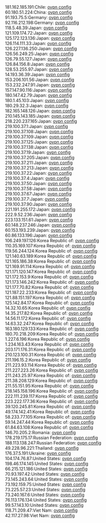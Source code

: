 181.162.185.191:Chile: [ovpn config](vpn/181_162_185_191.ovpn)  
60.180.51.224:China: [ovpn config](vpn/60_180_51_224.ovpn)  
91.193.75.5:Germany: [ovpn config](vpn/91_193_75_5.ovpn)  
92.116.212.198:Germany: [ovpn config](vpn/92_116_212_198.ovpn)  
118.5.48.39:Japan: [ovpn config](vpn/118_5_48_39.ovpn)  
121.109.174.72:Japan: [ovpn config](vpn/121_109_174_72.ovpn)  
125.172.123.136:Japan: [ovpn config](vpn/125_172_123_136.ovpn)  
126.114.111.33:Japan: [ovpn config](vpn/126_114_111_33.ovpn)  
126.227.136.250:Japan: [ovpn config](vpn/126_227_136_250.ovpn)  
126.56.249.25:Japan: [ovpn config](vpn/126_56_249_25.ovpn)  
126.79.55.127:Japan: [ovpn config](vpn/126_79_55_127.ovpn)  
126.84.156.8:Japan: [ovpn config](vpn/126_84_156_8.ovpn)  
128.53.255.97:Japan: [ovpn config](vpn/128_53_255_97.ovpn)  
14.193.36.39:Japan: [ovpn config](vpn/14_193_36_39.ovpn)  
153.206.101.56:Japan: [ovpn config](vpn/153_206_101_56.ovpn)  
153.232.247.91:Japan: [ovpn config](vpn/153_232_247_91.ovpn)  
157.147.90.116:Japan: [ovpn config](vpn/157_147_90_116.ovpn)  
180.147.42.79:Japan: [ovpn config](vpn/180_147_42_79.ovpn)  
180.1.45.103:Japan: [ovpn config](vpn/180_1_45_103.ovpn)  
180.29.32.3:Japan: [ovpn config](vpn/180_29_32_3.ovpn)  
182.165.148.126:Japan: [ovpn config](vpn/182_165_148_126.ovpn)  
210.145.143.185:Japan: [ovpn config](vpn/210_145_143_185.ovpn)  
218.220.237.165:Japan: [ovpn config](vpn/218_220_237_165.ovpn)  
219.100.37.1:Japan: [ovpn config](vpn/219_100_37_1.ovpn)  
219.100.37.108:Japan: [ovpn config](vpn/219_100_37_108.ovpn)  
219.100.37.109:Japan: [ovpn config](vpn/219_100_37_109.ovpn)  
219.100.37.125:Japan: [ovpn config](vpn/219_100_37_125.ovpn)  
219.100.37.138:Japan: [ovpn config](vpn/219_100_37_138.ovpn)  
219.100.37.19:Japan: [ovpn config](vpn/219_100_37_19.ovpn)  
219.100.37.205:Japan: [ovpn config](vpn/219_100_37_205.ovpn)  
219.100.37.211:Japan: [ovpn config](vpn/219_100_37_211.ovpn)  
219.100.37.213:Japan: [ovpn config](vpn/219_100_37_213.ovpn)  
219.100.37.22:Japan: [ovpn config](vpn/219_100_37_22.ovpn)  
219.100.37.4:Japan: [ovpn config](vpn/219_100_37_4.ovpn)  
219.100.37.50:Japan: [ovpn config](vpn/219_100_37_50.ovpn)  
219.100.37.58:Japan: [ovpn config](vpn/219_100_37_58.ovpn)  
219.100.37.67:Japan: [ovpn config](vpn/219_100_37_67.ovpn)  
219.100.37.7:Japan: [ovpn config](vpn/219_100_37_7.ovpn)  
219.100.37.90:Japan: [ovpn config](vpn/219_100_37_90.ovpn)  
221.191.255.172:Japan: [ovpn config](vpn/221_191_255_172.ovpn)  
222.9.52.236:Japan: [ovpn config](vpn/222_9_52_236.ovpn)  
223.133.151.61:Japan: [ovpn config](vpn/223_133_151_61.ovpn)  
60.148.237.246:Japan: [ovpn config](vpn/60_148_237_246.ovpn)  
60.153.193.239:Japan: [ovpn config](vpn/60_153_193_239.ovpn)  
60.86.133.196:Japan: [ovpn config](vpn/60_86_133_196.ovpn)  
106.249.197.126:Korea Republic of: [ovpn config](vpn/106_249_197_126.ovpn)  
110.35.169.107:Korea Republic of: [ovpn config](vpn/110_35_169_107.ovpn)  
119.56.244.124:Korea Republic of: [ovpn config](vpn/119_56_244_124.ovpn)  
121.140.63.189:Korea Republic of: [ovpn config](vpn/121_140_63_189.ovpn)  
121.165.186.38:Korea Republic of: [ovpn config](vpn/121_165_186_38.ovpn)  
121.169.91.114:Korea Republic of: [ovpn config](vpn/121_169_91_114.ovpn)  
121.171.120.147:Korea Republic of: [ovpn config](vpn/121_171_120_147.ovpn)  
121.172.153.9:Korea Republic of: [ovpn config](vpn/121_172_153_9.ovpn)  
121.173.146.242:Korea Republic of: [ovpn config](vpn/121_173_146_242.ovpn)  
121.177.70.82:Korea Republic of: [ovpn config](vpn/121_177_70_82.ovpn)  
121.187.22.233:Korea Republic of: [ovpn config](vpn/121_187_22_233.ovpn)  
121.88.151.197:Korea Republic of: [ovpn config](vpn/121_88_151_197.ovpn)  
125.142.84.17:Korea Republic of: [ovpn config](vpn/125_142_84_17.ovpn)  
14.32.10.65:Korea Republic of: [ovpn config](vpn/14_32_10_65.ovpn)  
14.35.217.82:Korea Republic of: [ovpn config](vpn/14_35_217_82.ovpn)  
14.56.11.172:Korea Republic of: [ovpn config](vpn/14_56_11_172.ovpn)  
14.63.32.247:Korea Republic of: [ovpn config](vpn/14_63_32_247.ovpn)  
163.180.129.133:Korea Republic of: [ovpn config](vpn/163_180_129_133.ovpn)  
180.70.218.209:Korea Republic of: [ovpn config](vpn/180_70_218_209.ovpn)  
1.227.6.196:Korea Republic of: [ovpn config](vpn/1_227_6_196.ovpn)  
1.234.163.43:Korea Republic of: [ovpn config](vpn/1_234_163_43.ovpn)  
203.171.176.31:Korea Republic of: [ovpn config](vpn/203_171_176_31.ovpn)  
210.123.100.31:Korea Republic of: [ovpn config](vpn/210_123_100_31.ovpn)  
211.196.15.2:Korea Republic of: [ovpn config](vpn/211_196_15_2.ovpn)  
211.223.93.114:Korea Republic of: [ovpn config](vpn/211_223_93_114.ovpn)  
211.227.223.26:Korea Republic of: [ovpn config](vpn/211_227_223_26.ovpn)  
211.243.25.97:Korea Republic of: [ovpn config](vpn/211_243_25_97.ovpn)  
211.38.208.129:Korea Republic of: [ovpn config](vpn/211_38_208_129.ovpn)  
211.55.151.95:Korea Republic of: [ovpn config](vpn/211_55_151_95.ovpn)  
218.145.158.196:Korea Republic of: [ovpn config](vpn/218_145_158_196.ovpn)  
222.111.239.117:Korea Republic of: [ovpn config](vpn/222_111_239_117.ovpn)  
223.222.177.36:Korea Republic of: [ovpn config](vpn/223_222_177_36.ovpn)  
39.120.245.81:Korea Republic of: [ovpn config](vpn/39_120_245_81.ovpn)  
49.174.142.41:Korea Republic of: [ovpn config](vpn/49_174_142_41.ovpn)  
58.233.77.105:Korea Republic of: [ovpn config](vpn/58_233_77_105.ovpn)  
59.14.247.44:Korea Republic of: [ovpn config](vpn/59_14_247_44.ovpn)  
61.84.63.108:Korea Republic of: [ovpn config](vpn/61_84_63_108.ovpn)  
146.70.205.2:Romania: [ovpn config](vpn/146_70_205_2.ovpn)  
178.219.175.17:Russian Federation: [ovpn config](vpn/178_219_175_17.ovpn)  
188.113.138.247:Russian Federation: [ovpn config](vpn/188_113_138_247.ovpn)  
49.228.96.221:Thailand: [ovpn config](vpn/49_228_96_221.ovpn)  
176.37.5.191:Ukraine: [ovpn config](vpn/176_37_5_191.ovpn)  
104.174.76.87:United States: [ovpn config](vpn/104_174_76_87.ovpn)  
198.46.174.145:United States: [ovpn config](vpn/198_46_174_145.ovpn)  
66.215.121.186:United States: [ovpn config](vpn/66_215_121_186.ovpn)  
70.93.197.42:United States: [ovpn config](vpn/70_93_197_42.ovpn)  
73.145.243.64:United States: [ovpn config](vpn/73_145_243_64.ovpn)  
73.192.159.75:United States: [ovpn config](vpn/73_192_159_75.ovpn)  
73.225.57.23:United States: [ovpn config](vpn/73_225_57_23.ovpn)  
73.240.167.6:United States: [ovpn config](vpn/73_240_167_6.ovpn)  
76.113.176.134:United States: [ovpn config](vpn/76_113_176_134.ovpn)  
99.57.143.10:United States: [ovpn config](vpn/99_57_143_10.ovpn)  
118.71.209.47:Viet Nam: [ovpn config](vpn/118_71_209_47.ovpn)  
42.117.27.98:Viet Nam: [ovpn config](vpn/42_117_27_98.ovpn)  
